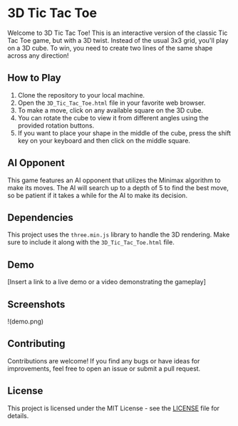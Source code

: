 # 3D Tic Tac Toe

Welcome to 3D Tic Tac Toe! This is an interactive version of the classic Tic Tac Toe game, but with a 3D twist. Instead of the usual 3x3 grid, you'll play on a 3D cube. To win, you need to create two lines of the same shape across any direction!

## How to Play

1. Clone the repository to your local machine.
2. Open the `3D_Tic_Tac_Toe.html` file in your favorite web browser.
3. To make a move, click on any available square on the 3D cube.
4. You can rotate the cube to view it from different angles using the provided rotation buttons.
5. If you want to place your shape in the middle of the cube, press the shift key on your keyboard and then click on the middle square.

## AI Opponent

This game features an AI opponent that utilizes the Minimax algorithm to make its moves. The AI will search up to a depth of 5 to find the best move, so be patient if it takes a while for the AI to make its decision.

## Dependencies

This project uses the `three.min.js` library to handle the 3D rendering. Make sure to include it along with the `3D_Tic_Tac_Toe.html` file.

## Demo

[Insert a link to a live demo or a video demonstrating the gameplay]

## Screenshots

!(demo.png)

## Contributing

Contributions are welcome! If you find any bugs or have ideas for improvements, feel free to open an issue or submit a pull request.

## License

This project is licensed under the MIT License - see the [LICENSE](LICENSE) file for details.
